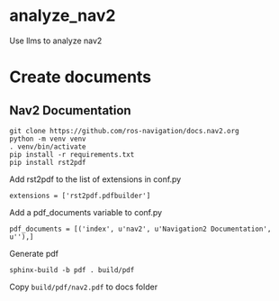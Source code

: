 # analyze_nav2
Use llms to analyze nav2

# Create documents

## Nav2 Documentation

```
git clone https://github.com/ros-navigation/docs.nav2.org
python -m venv venv
. venv/bin/activate
pip install -r requirements.txt
pip install rst2pdf
```

Add rst2pdf to the list of extensions in conf.py

```
extensions = ['rst2pdf.pdfbuilder']
```

Add a pdf_documents variable to conf.py

```
pdf_documents = [('index', u'nav2', u'Navigation2 Documentation', u''),]
```

Generate pdf
  
```
sphinx-build -b pdf . build/pdf
```

Copy `build/pdf/nav2.pdf` to docs folder 


